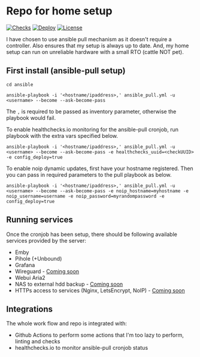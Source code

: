 # Repo for home setup

[![Checks](https://github.com/ahmedsajid/home-setup/workflows/checks/badge.svg)](https://github.com/ahmedsajid/home-setup/actions?query=workflow%3A%22checks%22)
[![Deploy](https://healthchecks.io/badge/ddd55f41-eb2c-4f60-a543-5a9f58/pEfoA72_/deploy.svg)](https://healthchecks.io/badge/ddd55f41-eb2c-4f60-a543-5a9f58/pEfoA72_/deploy.svg)
[![License](https://img.shields.io/github/license/ahmedsajid/home-setup)](LICENSE)

I have chosen to use ansible pull mechanism as it doesn't require a controller.
Also ensures that my setup is always up to date.
And, my home setup can run on unreliable hardware with a small RTO (cattle NOT pet).

## First install (ansible-pull setup)
```
cd ansible

ansible-playbook -i '<hostname/ipaddress>,' ansible_pull.yml -u <username> --become --ask-become-pass
```

The `,` is required to be passed as inventory parameter, otherwise the playbook would fail.

To enable healthchecks.io monitoring for the ansible-pull cronjob, run playbook with the extra vars specified below.
```
ansible-playbook -i '<hostname/ipaddress>,' ansible_pull.yml -u <username> --become --ask-become-pass -e healthchecks_uuid=<checkUUID> -e config_deploy=true
```

To enable noip dynamic updates, first have your hostname registered. Then you can pass in required parameters to the pull playbook as below.
```
ansible-playbook -i '<hostname/ipaddress>,' ansible_pull.yml -u <username> --become --ask-become-pass -e noip_hostname=myhostname -e noip_username=username -e noip_password=myrandompassword -e config_deploy=true
```

## Running services

Once the cronjob has been setup, there should be following available services provided by the server:
- Emby
- Pihole (+Unbound)
- Grafana
- Wireguard - [Coming soon](https://github.com/ahmedsajid/home-setup/issues/29)
- Webui Aria2
- NAS to external hdd backup - [Coming soon](https://github.com/ahmedsajid/home-setup/issues/32)
- HTTPs access to services (Nginx, LetsEncrypt, NoIP) - [Coming soon](https://github.com/ahmedsajid/home-setup/issues/33)

## Integrations

The whole work flow and repo is integrated with:
- Github Actions to perform some actions that I'm too lazy to perform, linting and checks
- healthchecks.io to monitor ansible-pull cronjob status
